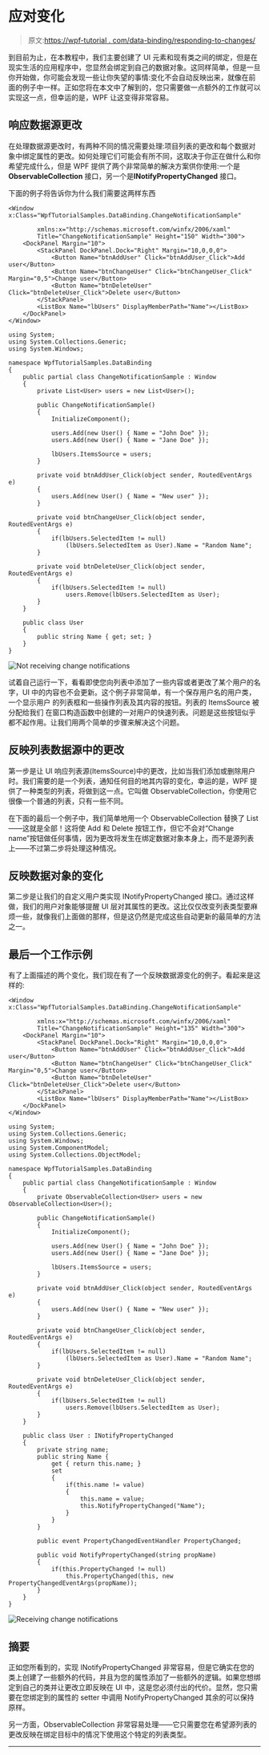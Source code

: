 # 应对变化

> 原文:[https://wpf-tutorial . com/data-binding/responding-to-changes/](https://wpf-tutorial.com/data-binding/responding-to-changes/)

到目前为止，在本教程中，我们主要创建了 UI 元素和现有类之间的绑定，但是在现实生活的应用程序中，您显然会绑定到自己的数据对象。这同样简单，但是一旦你开始做，你可能会发现一些让你失望的事情:变化不会自动反映出来，就像在前面的例子中一样。正如您将在本文中了解到的，您只需要做一点额外的工作就可以实现这一点，但幸运的是，WPF 让这变得非常容易。

## 响应数据源更改

在处理数据源更改时，有两种不同的情况需要处理:项目列表的更改和每个数据对象中绑定属性的更改。如何处理它们可能会有所不同，这取决于你正在做什么和你希望完成什么，但是 WPF 提供了两个非常简单的解决方案供你使用:一个是 **ObservableCollection** 接口，另一个是**INotifyPropertyChanged** 接口。

下面的例子将告诉你为什么我们需要这两样东西

```
<Window x:Class="WpfTutorialSamples.DataBinding.ChangeNotificationSample"

        xmlns:x="http://schemas.microsoft.com/winfx/2006/xaml"
        Title="ChangeNotificationSample" Height="150" Width="300">
	<DockPanel Margin="10">
		<StackPanel DockPanel.Dock="Right" Margin="10,0,0,0">
			<Button Name="btnAddUser" Click="btnAddUser_Click">Add user</Button>
			<Button Name="btnChangeUser" Click="btnChangeUser_Click" Margin="0,5">Change user</Button>
			<Button Name="btnDeleteUser" Click="btnDeleteUser_Click">Delete user</Button>
		</StackPanel>
		<ListBox Name="lbUsers" DisplayMemberPath="Name"></ListBox>
	</DockPanel>
</Window>
```

```
using System;
using System.Collections.Generic;
using System.Windows;

namespace WpfTutorialSamples.DataBinding
{
	public partial class ChangeNotificationSample : Window
	{
		private List<User> users = new List<User>();

		public ChangeNotificationSample()
		{
			InitializeComponent();

			users.Add(new User() { Name = "John Doe" });
			users.Add(new User() { Name = "Jane Doe" });

			lbUsers.ItemsSource = users;
		}

		private void btnAddUser_Click(object sender, RoutedEventArgs e)
		{
			users.Add(new User() { Name = "New user" });
		}

		private void btnChangeUser_Click(object sender, RoutedEventArgs e)
		{
			if(lbUsers.SelectedItem != null)
				(lbUsers.SelectedItem as User).Name = "Random Name";
		}

		private void btnDeleteUser_Click(object sender, RoutedEventArgs e)
		{
			if(lbUsers.SelectedItem != null)
				users.Remove(lbUsers.SelectedItem as User);
		}
	}

	public class User
	{
		public string Name { get; set; }
	}
}
```

<input type="hidden" name="IL_IN_ARTICLE"> ![](../Images/8bb2edf1f8c09e2e7ac592be390fc46c.png "Not receiving change notifications")

试着自己运行一下，看看即使您向列表中添加了一些内容或者更改了某个用户的名字，UI 中的内容也不会更新。这个例子非常简单，有一个保存用户名的用户类，一个显示用户 的列表框和一些操作列表及其内容的按钮。列表的 ItemsSource 被分配给我们 在窗口构造函数中创建的一对用户的快速列表。问题是这些按钮似乎都不起作用。让我们用两个简单的步骤来解决这个问题。

## 反映列表数据源中的更改

第一步是让 UI 响应列表源(ItemsSource)中的更改，比如当我们添加或删除用户时。我们需要的是一个列表，通知任何目的地其内容的变化，幸运的是，WPF 提供了一种类型的列表，将做到这一点。它叫做 ObservableCollection，你使用它很像一个普通的列表<t>，只有一些不同。</t>

在下面的最后一个例子中，我们简单地用一个 ObservableCollection <user>替换了 List<user>——这就是全部！这将使 Add 和 Delete 按钮工作，但它不会对“Change name”按钮做任何事情，因为更改将发生在绑定数据对象本身上，而不是源列表上——不过第二步将处理这种情况。</user></user>

## 反映数据对象的变化

第二步是让我们的自定义用户类实现 INotifyPropertyChanged 接口。通过这样做，我们的用户对象能够提醒 UI 层对其属性的更改。这比仅仅改变列表类型要麻烦一些，就像我们上面做的那样，但是这仍然是完成这些自动更新的最简单的方法之一。

## 最后一个工作示例

有了上面描述的两个变化，我们现在有了一个反映数据源变化的例子。看起来是这样的:

```
<Window x:Class="WpfTutorialSamples.DataBinding.ChangeNotificationSample"

        xmlns:x="http://schemas.microsoft.com/winfx/2006/xaml"
        Title="ChangeNotificationSample" Height="135" Width="300">
	<DockPanel Margin="10">
		<StackPanel DockPanel.Dock="Right" Margin="10,0,0,0">
			<Button Name="btnAddUser" Click="btnAddUser_Click">Add user</Button>
			<Button Name="btnChangeUser" Click="btnChangeUser_Click" Margin="0,5">Change user</Button>
			<Button Name="btnDeleteUser" Click="btnDeleteUser_Click">Delete user</Button>
		</StackPanel>
		<ListBox Name="lbUsers" DisplayMemberPath="Name"></ListBox>
	</DockPanel>
</Window>
```

```
using System;
using System.Collections.Generic;
using System.Windows;
using System.ComponentModel;
using System.Collections.ObjectModel;

namespace WpfTutorialSamples.DataBinding
{
	public partial class ChangeNotificationSample : Window
	{
		private ObservableCollection<User> users = new ObservableCollection<User>();

		public ChangeNotificationSample()
		{
			InitializeComponent();

			users.Add(new User() { Name = "John Doe" });
			users.Add(new User() { Name = "Jane Doe" });

			lbUsers.ItemsSource = users;
		}

		private void btnAddUser_Click(object sender, RoutedEventArgs e)
		{
			users.Add(new User() { Name = "New user" });
		}

		private void btnChangeUser_Click(object sender, RoutedEventArgs e)
		{
			if(lbUsers.SelectedItem != null)
				(lbUsers.SelectedItem as User).Name = "Random Name";
		}

		private void btnDeleteUser_Click(object sender, RoutedEventArgs e)
		{
			if(lbUsers.SelectedItem != null)
				users.Remove(lbUsers.SelectedItem as User);
		}
	}

	public class User : INotifyPropertyChanged
	{
		private string name;
		public string Name {
			get { return this.name; }
			set
			{
				if(this.name != value)
				{
					this.name = value;
					this.NotifyPropertyChanged("Name");
				}
			}
		}

		public event PropertyChangedEventHandler PropertyChanged;

		public void NotifyPropertyChanged(string propName)
		{
			if(this.PropertyChanged != null)
				this.PropertyChanged(this, new PropertyChangedEventArgs(propName));
		}
	}
}
```

![](../Images/ed5d5e2482a1e2767ec7613d6709aaab.png "Receiving change notifications")

## 摘要

正如您所看到的，实现 INotifyPropertyChanged 非常容易，但是它确实在您的类上创建了一些额外的代码，并且为您的属性添加了一些额外的逻辑。如果您想绑定到自己的类并让更改立即反映在 UI 中，这是您必须付出的代价。显然，您只需要在您绑定到的属性的 setter 中调用 NotifyPropertyChanged 其余的可以保持原样。

另一方面，ObservableCollection 非常容易处理——它只需要您在希望源列表的更改反映在绑定目标中的情况下使用这个特定的列表类型。

* * *